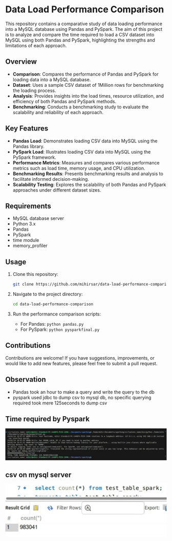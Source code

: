 # Data Load Performance Comparison

This repository contains a comparative study of data loading performance into a MySQL database using Pandas and PySpark. The aim of this project is to analyze and compare the time required to load a CSV dataset into MySQL using both Pandas and PySpark, highlighting the strengths and limitations of each approach.

## Overview

- **Comparison**: Compares the performance of Pandas and PySpark for loading data into a MySQL database.
- **Dataset**: Uses a sample CSV dataset of 1Million rows for benchmarking the loading process.
- **Analysis**: Provides insights into the load times, resource utilization, and efficiency of both Pandas and PySpark methods.
- **Benchmarking**: Conducts a benchmarking study to evaluate the scalability and reliability of each approach.

## Key Features

- **Pandas Load**: Demonstrates loading CSV data into MySQL using the Pandas library.
- **PySpark Load**: Illustrates loading CSV data into MySQL using the PySpark framework.
- **Performance Metrics**: Measures and compares various performance metrics such as load time, memory usage, and CPU utilization.
- **Benchmarking Results**: Presents benchmarking results and analysis to facilitate informed decision-making.
- **Scalability Testing**: Explores the scalability of both Pandas and PySpark approaches under different dataset sizes.

## Requirements

- MySQL database server
- Python 3.x
- Pandas
- PySpark
- time module
- memory_profiler

## Usage

1. Clone this repository:

    ```bash
    git clone https://github.com/mihirsar/data-load-performance-comparison.git
    ```

2. Navigate to the project directory:

    ```bash
    cd data-load-performance-comparison
    ```


3. Run the performance comparison scripts:

    - For Pandas: `python pandas.py`
    - For PySpark: `python pysparkfinal.py`

## Contributions

Contributions are welcome! If you have suggestions, improvements, or would like to add new features, please feel free to submit a pull request.

## Observation
- Pandas took an hour to make a query and write the query to the db
- pyspark used jdbc to dump csv to mysql db, no specific querying required took mere 125seconds to dump csv

## Time required by Pyspark
![Pyspark Analysis](pyspark_time_reqd.png)
## csv on mysql server
![Csv on mysql server](csv_on_server.jpeg)


